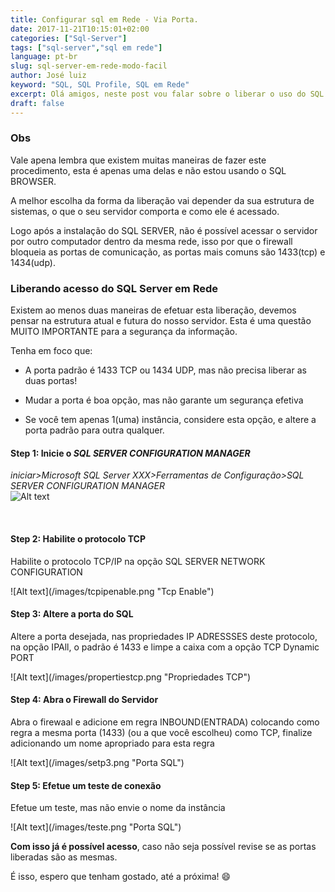 ```yaml
---
title: Configurar sql em Rede - Via Porta.
date: 2017-11-21T10:15:01+02:00
categories: ["Sql-Server"]
tags: ["sql-server","sql em rede"]
language: pt-br
slug: sql-server-em-rede-modo-facil
author: José luiz
keyword: "SQL, SQL Profile, SQL em Rede"
excerpt: Olá amigos, neste post vou falar sobre o liberar o uso do SQL SERVER em rede utilizando apenas a liberação da porta dentro do firewall, é um método bastante simples. 
draft: false
---
```


 <!-- {{< youtube t095JhqXduQ >}} -->
 <!-- <img src="https://i.imgur.com/QFWmhnW.png" class="img-fluid" alt="Rename DATABASE"> -->

### Obs
Vale apena lembra que existem muitas maneiras de fazer este procedimento, esta é apenas uma delas e não estou usando o SQL BROWSER.

A melhor escolha da forma da liberação vai depender da sua estrutura de sistemas, o que o seu servidor comporta e como ele é acessado.

Logo após a instalação do SQL SERVER, não é possível acessar o servidor por outro computador dentro da mesma rede, isso por que o firewall bloqueia as portas de comunicação, as portas mais comuns são 1433(tcp) e 1434(udp).

 
### Liberando acesso do SQL Server em Rede

Existem ao menos duas maneiras de efetuar esta liberação, devemos pensar na estrutura atual e futura do nosso servidor. Esta é uma questão MUITO IMPORTANTE para a segurança da informação.

Tenha em foco que:

*  A porta padrão é 1433 TCP ou 1434 UDP, mas não precisa liberar as duas portas!
*  Mudar a porta é boa opção, mas não garante um segurança efetiva

 

* Se você tem apenas 1(uma) instância, considere esta opção, e altere a porta padrão para outra qualquer.

#### Step 1: **Inicie** o *SQL SERVER CONFIGURATION MANAGER*
 *iniciar>Microsoft SQL Server XXX>Ferramentas de Configuração>SQL SERVER CONFIGURATION MANAGER*
 <br>
![Alt text](/images/sqlconfmanager.png "Configure Manager" )
 
<br>

#### Step 2: **Habilite** o protocolo TCP
<p>Habilite o protocolo TCP/IP na opção SQL SERVER NETWORK CONFIGURATION</p>
![Alt text](/images/tcpipenable.png "Tcp Enable")
<br>

#### Step 3: **Altere** a porta do SQL
<p>Altere a porta desejada, nas propriedades IP ADRESSSES deste protocolo, na opção IPAll, o padrão é 1433 e limpe a caixa com a opção TCP Dynamic PORT</p> 
![Alt text](/images/propertiestcp.png "Propriedades TCP")
<br>


#### Step 4: **Abra o Firewall** do Servidor 
<p>Abra o firewaal e adicione em regra INBOUND(ENTRADA) colocando  como regra a mesma porta (1433) (ou a que você escolheu) como TCP, finalize adicionando um nome apropriado para esta regra</p>
![Alt text](/images/setp3.png "Porta SQL")
<br>

 

#### Step 5: **Efetue um teste** de conexão
<p>Efetue um teste, mas não envie o nome da instância</p>
![Alt text](/images/teste.png "Porta SQL")
<br>

**Com isso já é possível acesso**, caso não seja possível revise se as portas liberadas são as mesmas.

É isso, espero que tenham gostado, até a próxima!
:smile:
